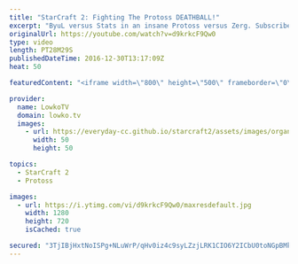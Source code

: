 ```yaml
---
title: "StarCraft 2: Fighting The Protoss DEATHBALL!"
excerpt: "ByuL versus Stats in an insane Protoss versus Zerg. Subscribe for more videos: http://lowko.tv/youtube More StarCraft 2 casts: https://goo.gl/RZRyOs  This is a cast of a professional match of StarCraft 2. In this match the Protoss player decides to sit back and try his hardest and creating the Protoss"
originalUrl: https://youtube.com/watch?v=d9krkcF9Qw0
type: video
length: PT28M29S
publishedDateTime: 2016-12-30T13:17:09Z
heat: 50

featuredContent: "<iframe width=\"800\" height=\"500\" frameborder=\"0\" src=\"https://www.youtube.com/embed/d9krkcF9Qw0\" allow=\"accelerometer; autoplay; encrypted-media; gyroscope; picture-in-picture\" allowfullscreen></iframe>"

provider:
  name: LowkoTV
  domain: lowko.tv
  images:
    - url: https://everyday-cc.github.io/starcraft2/assets/images/organizations/lowko.tv-50x50.jpg
      width: 50
      height: 50

topics:
  - StarCraft 2
  - Protoss

images:
  - url: https://i.ytimg.com/vi/d9krkcF9Qw0/maxresdefault.jpg
    width: 1280
    height: 720
    isCached: true

secured: "3TjIBjHxtNoISPg+NLuWrP/qHv0iz4c9syLZzjLRK1CIO6Y2ICbU0toNGpBMk2qVR4VNSuO7ha2OnG9doiv01N0hj54OP3T/INUyank+HZNmidoh7XLtUy+KZ9kQTfrdzsX9L4IAews99+BN/s0e4dK+Pg8BmnnvXpGv8DxFtI5XAUajhOVVqwPnHKBi0ETtxS4IZrQScy/2tBLxbtpyfStQUJkYt/jiW302wPG/M24qwk5CaYlQW99hphXv97piwnfak+9fQRMzzwqySks/hyra6aHSp6Qe/s74cpUen0BcIsUzY3X6JfZBiR/5IC+BoPKUFF8ZUJkhxzpPPFe0eKmvrUUTFoCm0o+NPrZZpxTXrRDiUs/QHO0m/j57I0u9ancoHk4YHxtTYXe6bsd/oT2iosAyvqTFiw2xkH2ijvYX1K2wcxfnctBEelqmlXJ/;E7EH9KwRzoFHCGUqZLPSOg=="
---
```


